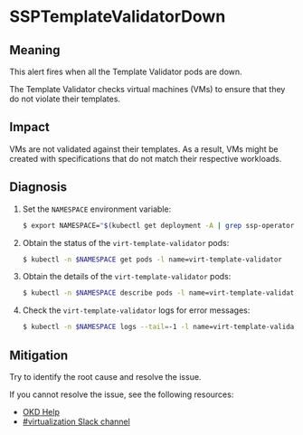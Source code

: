 # SSPTemplateValidatorDown
<!-- Edited by apinnick, Nov 2022-->

## Meaning

This alert fires when all the Template Validator pods are down.

The Template Validator checks virtual machines (VMs) to ensure that they do not violate their templates.

## Impact

VMs are not validated against their templates. As a result, VMs might be created with specifications that do not match their respective workloads.

## Diagnosis

1. Set the `NAMESPACE` environment variable:

   ```bash
   $ export NAMESPACE="$(kubectl get deployment -A | grep ssp-operator | awk '{print $1}')"
   ```

2. Obtain the status of the `virt-template-validator` pods:

   ```bash
   $ kubectl -n $NAMESPACE get pods -l name=virt-template-validator
   ```

3. Obtain the details of the `virt-template-validator` pods:

   ```bash
   $ kubectl -n $NAMESPACE describe pods -l name=virt-template-validator
   ```

4. Check the  `virt-template-validator` logs for error messages:

   ```bash
   $ kubectl -n $NAMESPACE logs --tail=-1 -l name=virt-template-validator
   ```

## Mitigation

Try to identify the root cause and resolve the issue.
<!--DS: If you cannot resolve the issue, log in to the link:https://access.redhat.com[Customer Portal] and open a support case, attaching the artifacts gathered during the Diagnosis procedure.-->
<!--USstart-->
If you cannot resolve the issue, see the following resources:

- [OKD Help](https://www.okd.io/help/)
- [#virtualization Slack channel](https://kubernetes.slack.com/channels/virtualization)
<!--USend-->

